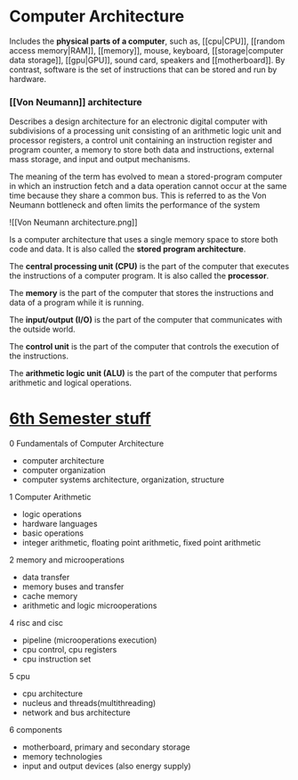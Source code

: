 # Computer Architecture

Includes the **physical parts of a computer**, such as, [[cpu|CPU]], [[random access memory|RAM]], [[memory]], mouse, keyboard, [[storage|computer data storage]], [[gpu|GPU]], sound card, speakers and [[motherboard]].
By contrast, software is the set of instructions that can be stored and run by hardware. 


### [[Von Neumann]] architecture
Describes a design architecture for an electronic digital computer with subdivisions of a processing unit consisting of an arithmetic logic unit and processor registers, a control unit containing an instruction register and program counter, a memory to store both data and instructions, external mass storage, and input and output mechanisms.

The meaning of the term has evolved to mean a stored-program computer in which an instruction fetch and a data operation cannot occur at the same time because they share a common bus. This is referred to as the Von Neumann bottleneck and often limits the performance of the system

![[Von Neumann architecture.png]]

Is a computer architecture that uses a single memory space to store both code and data. It is also called the **stored program architecture**.

The **central processing unit (CPU)** is the part of the computer that executes the instructions of a computer program. It is also called the **processor**.

The **memory** is the part of the computer that stores the instructions and data of a program while it is running.

The **input/output (I/O)** is the part of the computer that communicates with the outside world.

The **control unit** is the part of the computer that controls the execution of the instructions.

The **arithmetic logic unit (ALU)** is the part of the computer that performs arithmetic and logical operations.


# [6th Semester stuff](/schedule.md)

0 Fundamentals of Computer Architecture
- computer architecture
- computer organization
- computer systems architecture, organization, structure

1 Computer Arithmetic
- logic operations
- hardware languages
- basic operations
- integer arithmetic, floating point arithmetic, fixed point arithmetic

2 memory and microoperations
- data transfer
- memory buses and transfer
- cache memory
- arithmetic and logic microoperations

4 risc and cisc
- pipeline (microoperations execution)
- cpu control, cpu registers
- cpu instruction set

5 cpu
- cpu architecture
- nucleus and threads(multithreading)
- network and bus architecture

6 components
- motherboard, primary and secondary storage
- memory technologies
- input and output devices (also energy supply)
